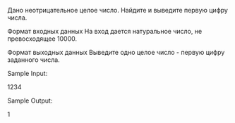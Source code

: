 Дано неотрицательное целое число. Найдите и выведите первую цифру числа. 

Формат входных данных
На вход дается натуральное число, не превосходящее 10000.

Формат выходных данных
Выведите одно целое число - первую цифру заданного числа.

Sample Input:

1234

Sample Output:

1